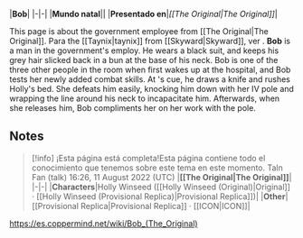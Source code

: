|**Bob**|
|-|-|
|**Mundo natal**||
|**Presentado en**|*[[The Original\|The Original]]*|

This page is about the government employee from [[The Original\|The Original]]. Para the [[Taynix\|taynix]] from [[Skyward\|Skyward]], ver .
**Bob** is a man in the government's employ. He wears a black suit, and keeps his grey hair slicked back in a bun at the base of his neck.
Bob is one of the three other people in the room when  first wakes up at the hospital, and Bob tests her newly added combat skills. At 's cue, he draws a knife and rushes Holly's bed. She defeats him easily, knocking him down with her IV pole and wrapping the line around his neck to incapacitate him. Afterwards, when she releases him, Bob compliments her on her work with the pole.

## Notes

> [!info] ¡Esta página está completa!Esta página contiene todo el conocimiento que tenemos sobre este tema en este momento.
Taln Fan (talk) 16:26, 11 August 2022 (UTC)
|**[[The Original\|The Original]]**|
|-|-|
|**Characters**|Holly Winseed ([[Holly Winseed (Original)\|Original]] · [[Holly Winseed (Provisional Replica)\|Provisional Replica]])|
|**Other**|[[Provisional Replica\|Provisional Replica]] · [[ICON\|ICON]]|



https://es.coppermind.net/wiki/Bob_(The_Original)